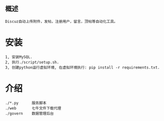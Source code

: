 ## 概述
    Discuz自动上传附件，发帖，注册用户，留言，顶帖等自动化工具。

# 安装
    1, 安装MySQL.
    2, 执行./script/setup.sh.
    3, 创建python运行虚拟环境, 在虚拟环境执行: pip install -r requirements.txt.

# 介绍
    ./*.py      服务脚本
    ./web       七牛文件下载代理
    ./govern    数据管理后台

